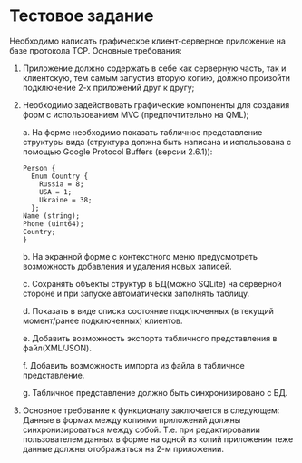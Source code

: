 # Тестовое задание
Необходимо написать графическое клиент-серверное приложение на базе протокола TCP.
Основные требования:
 1. Приложение должно содержать в себе как серверную часть, так и клиентскую, тем самым запустив вторую копию, должно произойти подключение 2-х приложений друг к другу;
 1. Необходимо задействовать графические компоненты для создания форм с использованием MVC (предпочтительно на QML);

    a. На форме необходимо показать табличное представление структуры
    вида (структура должна быть написана и использована с помощью Google
    Protocol Buffers (версии 2.6.1)):

        Person {
          Enum Country {
            Russia = 8; 
            USA = 1; 
            Ukraine = 38;
          };
        Name (string);
        Phone (uint64);
        Country; 
        }

    b. На экранной форме с контекстного меню предусмотреть возможность добавления и удаления новых записей.
    
    c. Сохранять объекты структур в БД(можно SQLite) на серверной стороне и при запуске автоматически заполнять таблицу.
    
    d. Показать в виде списка состояние подключенных (в текущий момент/ранее подключенных) клиентов.
    
    e. Добавить возможность экспорта табличного представления в файл(XML/JSON).
    
    f. Добавить возможность импорта из файла в табличное представление.
    
    g. Табличное представление должно быть синхронизировано с БД.
 1. Основное требование к функционалу заключается в следующем: Данные в формах между копиями приложений должны синхронизироваться между собой. Т.е. при редактировании пользователем данных в форме на одной из копий приложения теже данные должны отображаться на 2-м приложении.
